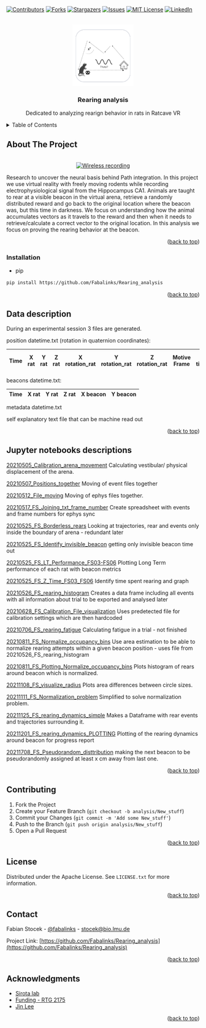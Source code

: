 <div id="top"></div>
<!--

-->



<!-- PROJECT SHIELDS -->
<!--

-->
[![Contributors][contributors-shield]][contributors-url]
[![Forks][forks-shield]][forks-url]
[![Stargazers][stars-shield]][stars-url]
[![Issues][issues-shield]][issues-url]
[![MIT License][license-shield]][license-url]
[![LinkedIn][linkedin-shield]][linkedin-url]



<!-- PROJECT LOGO -->
<br />
<div align="center">
  <a href="https://github.com/Fabalinks/Rearing_analysis">
    <img src="images/logo.png" alt="Logo" width="160" height="160">
  </a>

<h3 align="center">Rearing analysis</h3>

  <p align="center">
    Dedicated to analyzing rearign behavior in rats in Ratcave VR
    <br />
  </p>
</div>



<!-- TABLE OF CONTENTS -->
<details>
  <summary>Table of Contents</summary>
  <ol>
    <li>
      <a href="#about-the-project">About The Project</a>
      <ul>
    </li>
    <li>
      <a href="#getting-started">Getting Started</a>
      <ul>
        <li><a href="#installation">Installation</a></li>
      </ul>
    </li>
    <li><a href="#data-description">Data Description</a></li>
    <li><a href="#contributing">Contributing</a></li>
    <li><a href="#license">License</a></li>
    <li><a href="#contact">Contact</a></li>
    <li><a href="#acknowledgments">Acknowledgments</a></li>
  </ol>
</details>



<!-- ABOUT THE PROJECT -->
## About The Project

<br />
<div align="center">
  <a href="https://github.com/Fabalinks/Rearing_analysis">
    <img src="images/gif.gif" alt="Wireless recording" width="550" height="400">
  </a>
</div>


Research to uncover the neural basis behind Path integration.
In this project we use virtual reality with freely moving rodents while recording
electrophysiological signal from the Hippocampus CA1.
Animals are taught to rear at a visible beacon in the virtual arena,
retrieve a randomly distributed reward and go back to the original location
where the beacon was, but this time in darkness. We focus on understanding
how the animal accumulates vectors as it travels to the reward and then
when it needs to retrieve/calculate a correct vector to the original location.
In this analysis we focus on proving the rearing behavior at the beacon.



<p align="right">(<a href="#top">back to top</a>)</p>



<!-- GETTING STARTED -->
### Installation

 * pip
  ```sh
  pip install https://github.com/Fabalinks/Rearing_analysis
  ```

<p align="right">(<a href="#top">back to top</a>)</p>



<!-- Data Description -->
## Data description

During an experimental session 3 files are generated.

position datetime.txt (rotation in quaternion coordinates):

| Time     | X rat | Y rat | Z rat | X rotation_rat | Y rotation_rat| Z rotation_rat | Motive Frame|Motive timestamp|Motive session timestamp|
| ----------- | ----------- | ----------- | ----------- | ----------- | ----------- | ----------- | ----------- | ----------- | ----------- |


beacons datetime.txt:

 | Time     | X rat | Y rat | Z rat | X beacon | Y beacon|
 | ----------- | ----------- | ----------- | ----------- | ----------- | ----------- |

metadata datetime.txt

self explanatory text file that can be machine read out




<p align="right">(<a href="#top">back to top</a>)</p>

<!-- Data Description -->
## Jupyter notebooks descriptions

[20210505_Calibration_arena_movement](https://github.com/Fabalinks/Rearing_analysis/blob/main/Code/20210505_Calibration_arena_movement.ipynb)
  Calculating vestibular/ physical  displacement of the arena.

[20210507_Positions_together](https://github.com/Fabalinks/Rearing_analysis/blob/main/Code/20210507_Positions_together.ipynb)
Moving of event files together

[20210512_File_moving](https://github.com/Fabalinks/Rearing_analysis/blob/main/Code/20210512_File_moving%20.ipynb)
      Moving of ephys files together.

[20210517_FS_Joining_txt_frame_number](https://github.com/Fabalinks/Rearing_analysis/blob/main/Code/20210517_FS_Joining_txt_frame_number.ipynb)
        Create spreadsheet with events and frame numbers for ephys sync

[20210525_FS_Borderless_rears](https://github.com/Fabalinks/Rearing_analysis/blob/main/Code/20210525_FS_Borderless_rears%20.ipynb)
          Looking at trajectories, rear and events only inside the boundary of arena - redundant later    

[20210525_FS_Identify_invisible_beacon](https://github.com/Fabalinks/Rearing_analysis/blob/main/Code/20210525_FS_Identify_invisible_beacon.ipynb)
            getting only invisible beacon time out  

[20210525_FS_LT_Performance_FS03-FS06](https://github.com/Fabalinks/Rearing_analysis/blob/main/Code/20210525_FS_LT_Performance_FS03-FS06.ipynb)
Plotting Long Term performance of each rat with beacon metrics

[20210525_FS_Z_Time_FS03_FS06](https://github.com/Fabalinks/Rearing_analysis/blob/main/Code/20210525_FS_Z_Time_FS03_FS06.ipynb)
Identify time spent rearing and graph

[20210526_FS_rearing_histogram](https://github.com/Fabalinks/Rearing_analysis/blob/main/Code/20210526_FS_rearing_histogram.ipynb)
Creates a data frame including all events with all information about trial to be exported and analysed later

[20210628_FS_Calibration_File_visualization](https://github.com/Fabalinks/Rearing_analysis/blob/main/Code/20210628_FS_Calibration_File_visualization.ipynb)
Uses predetected file for calibration settings which are then hardcoded  

[20210706_FS_rearing_fatigue](https://github.com/Fabalinks/Rearing_analysis/blob/main/Code/20210706_FS_rearing_fatigue.ipynb)
Calculating fatigue in a trial - not finished

[20210811_FS_Normalize_occupancy_bins](https://github.com/Fabalinks/Rearing_analysis/blob/main/Code/20210811_FS_Normalize_occupancy_bins.ipynb)
Use area estimation to be able to normalize rearing attempts within a given beacon position - uses file from 20210526_FS_rearing_histogram


[20210811_FS_Plotting_Normalize_occupancy_bins](https://github.com/Fabalinks/Rearing_analysis/blob/main/Code/20210811_FS_Plotting_Normalize_occupancy_bins.ipynb)
Plots histogram of rears around beacon which is normalized.

[20211108_FS_visualize_radius](https://github.com/Fabalinks/Rearing_analysis/blob/main/Code/20211108_FS_visualize_radius.ipynb)
Plots area differences between circle sizes.

[20211111_FS_Normalization_problem](https://github.com/Fabalinks/Rearing_analysis/blob/main/Code/20211111_FS_Normalization_problem.ipynb)
Simplified to solve normalization problem.

[20211125_FS_rearing_dynamics_simple](https://github.com/Fabalinks/Rearing_analysis/blob/main/Code/20211125_FS_rearing_dynamics_simple.ipynb)
Makes a Dataframe with rear events and trajectories surrounding it.


[20211201_FS_rearing_dynamics_PLOTTING](https://github.com/Fabalinks/Rearing_analysis/blob/main/Code/20211201_FS_rearing_dynamics_PLOTTING.ipynb)
Plotting of the rearing dynamics around beacon for progress report

[20211708_FS_Pseudorandom_disttribution](https://github.com/Fabalinks/Rearing_analysis/blob/main/Code/20211708_FS_Pseudorandom_disttribution.ipynb)
making the next beacon to be pseudorandomly assigned at least x cm away from last one.


<p align="right">(<a href="#top">back to top</a>)</p>

<!-- CONTRIBUTING -->
## Contributing

1. Fork the Project
2. Create your Feature Branch (`git checkout -b analysis/New_stuff`)
3. Commit your Changes (`git commit -m 'Add some New_stuff'`)
4. Push to the Branch (`git push origin analysis/New_stuff`)
5. Open a Pull Request

<p align="right">(<a href="#top">back to top</a>)</p>



<!-- LICENSE -->
## License

Distributed under the Apache License. See `LICENSE.txt` for more information.

<p align="right">(<a href="#top">back to top</a>)</p>



<!-- CONTACT -->
## Contact

Fabian Stocek - [@fabalinks](https://twitter.com/@fabalinks) - stocek@bio.lmu.de

Project Link: [https://github.com/Fabalinks/Rearing_analysis](https://github.com/Fabalinks/Rearing_analysis)

<p align="right">(<a href="#top">back to top</a>)</p>



<!-- ACKNOWLEDGMENTS -->
## Acknowledgments

* [Sirota lab](https://cogneuro.bio.lmu.de/people/group-members/sirota/index.html)
* [ Funding - RTG 2175](https://www.rtg2175.bio.lmu.de/index.html)
* [Jin Lee](https://github.com/jinhl9)

<p align="right">(<a href="#top">back to top</a>)</p>



<!-- MARKDOWN LINKS & IMAGES -->
<!-- https://www.markdownguide.org/basic-syntax/#reference-style-links -->

[20210505_Calibration_arena_movement]:[https://github.com/Fabalinks/Rearing_analysis/blob/main/Code/20210505_Calibration_arena_movement.ipynb



[contributors-shield]: https://img.shields.io/github/contributors/Fabalinks/Rearing_analysis.svg?style=for-the-badge
[contributors-url]: https://github.com/Fabalinks/Rearing_analysis/graphs/contributors
[forks-shield]: https://img.shields.io/github/forks/Fabalinks/Rearing_analysis.svg?style=for-the-badge
[forks-url]: https://github.com/Fabalinks/Rearing_analysis/network/members
[stars-shield]: https://img.shields.io/github/stars/Fabalinks/Rearing_analysis.svg?style=for-the-badge
[stars-url]: https://github.com/Fabalinks/Rearing_analysis/stargazers
[issues-shield]: https://img.shields.io/github/issues/Fabalinks/Rearing_analysis.svg?style=for-the-badge
[issues-url]: https://github.com/Fabalinks/Rearing_analysis/issues
[license-shield]: https://img.shields.io/github/license/Fabalinks/Rearing_analysis.svg?style=for-the-badge
[license-url]: https://github.com/Fabalinks/Rearing_analysis/blob/master/LICENSE.txt
[linkedin-shield]: https://img.shields.io/badge/-LinkedIn-black.svg?style=for-the-badge&logo=linkedin&colorB=555
[linkedin-url]: https://www.linkedin.com/in/fabian-stocek/
[product-screenshot]: images/screenshot.png
